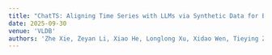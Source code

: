 ```yaml
---
title: "ChatTS: Aligning Time Series with LLMs via Synthetic Data for Enhanced Understanding and Reasoning"
date: 2025-09-30
venue: 'VLDB'
authors: 'Zhe Xie, Zeyan Li, Xiao He, Longlong Xu, Xidao Wen, Tieying Zhang*, Jianjun Chen, Rui Shi, Dan Pei*'
---
```

